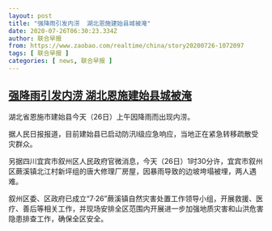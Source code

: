 ```yaml
---
layout: post
title: "强降雨引发内涝  湖北恩施建始县城被淹"
date: 2020-07-26T06:30:23.334Z
author: 联合早报
from: https://www.zaobao.com/realtime/china/story20200726-1072097
tags: [ 联合早报 ]
categories: [ news, 联合早报 ]
---
```

<!--1595772900000-->
[强降雨引发内涝  湖北恩施建始县城被淹](https://www.zaobao.com/realtime/china/story20200726-1072097)
------

<div>
<p>湖北省恩施市建始县今天（26日）上午因降雨而出现内涝。</p><p>据人民日报报道，目前建始县已启动防汛I级应急响应，当地正在紧急转移疏散受灾群众。</p><p>另据四川宜宾市叙州区人民政府官微消息，今天（26日）1时30分许，宜宾市叙州区蕨溪镇北江村新坪组的唐大修理厂房屋，因暴雨导致的边坡垮塌被埋，两人遇难。</p><section id="imu"><div id="dfp-ad-imu1-wrapper" class="dfp-tag-wrapper"><div id="dfp-ad-imu1" class="dfp-tag-wrapper"></div></div></section><p>叙州区委、区政府已成立“7·26”蕨溪镇自然灾害处置工作领导小组，开展救援、医疗、善后等相关工作，并现场安排全区范围内开展进一步加强地质灾害和山洪危害隐患排查工作，确保全区安全。 </p><div id="innity-in-post"></div><div id="dfp-ad-midarticlespecial-wrapper" class="dfp-tag-wrapper"><div id="dfp-ad-midarticlespecial" class="dfp-tag-wrapper"></div></div>
</div>
